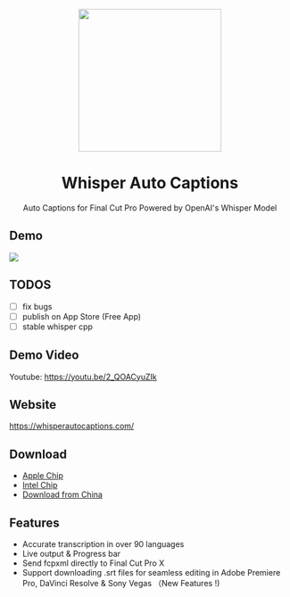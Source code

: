 <p align="center">
    <img height="256" src="https://github.com/shaishaicookie/fcpx-auto-captions/blob/main/Whisper%20Auto%20Captions/Assets.xcassets/AppIcon.appiconset/1024.png" />
</p>
<h1 align="center">Whisper Auto Captions</h1>
<p align="center">Auto Captions for Final Cut Pro Powered by OpenAI's Whisper Model</p>

## Demo 
<img src="demo.gif">


## TODOS
- [ ] fix bugs
- [ ] publish on App Store (Free App)
- [ ] stable whisper cpp

## Demo Video
Youtube: [https://youtu.be/2_QOACyuZIk
](https://youtu.be/n1qMG87aJcw)
## Website
https://whisperautocaptions.com/


## Download
* [Apple Chip](https://drive.google.com/file/d/1RGnyiPTWGtHn8hSHElsB72gZtx9nSAXQ/view?usp=sharing)
* [Intel Chip](https://drive.google.com/file/d/1AgU3_XNimv1Z_pE5VeFYyhG9O_eFaina/view?usp=sharing) 
* [Download from China](https://vu3mopq3x8.feishu.cn/docx/Go9IdrSkpochcoxpgHfcl7nhn2d)

## Features
* Accurate transcription in over 90 languages
* Live output & Progress bar
* Send fcpxml directly to Final Cut Pro X
* Support downloading .srt files for seamless editing in Adobe Premiere Pro, DaVinci Resolve & Sony Vegas （New Features !)







